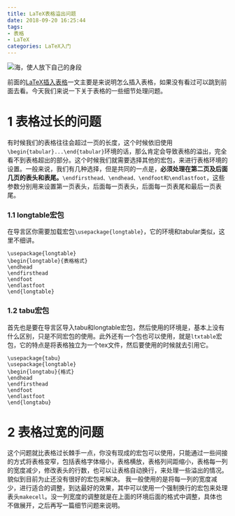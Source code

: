 ```yaml
---
title: LaTeX表格溢出问题
date: 2018-09-20 16:25:44
tags: 
- 表格
- LaTeX
categories: LaTeX入门
---
```


<meta name="referrer" content="no-referrer" />

![海，使人放下自己的身段](https://upload-images.jianshu.io/upload_images/3478485-a4ba2098aa1800cb.jpeg?imageMogr2/auto-orient/strip%7CimageView2/2/w/1240)

前面的[LaTeX插入表格](https://www.jianshu.com/writer#/notebooks/23465256/notes/33812322)一文主要是来说明怎么插入表格，如果没有看过可以跳到前面去看。今天我们来说一下关于表格的一些细节处理问题。

<!--more-->

# 1 表格过长的问题
有时候我们的表格往往会超过一页的长度，这个时候依旧使用`\begin{tabular}...\end{tabular}`环境的话，那么肯定会导致表格的溢出，完全看不到表格超出的部分。这个时候我们就需要选择其他的宏包，来进行表格环境的设置。一般来说，我们有几种选择，但是共同的一点是，**必须处理在第二页及后面几页的表头和表尾。**`\endfirsthead、\endhead、\endfoot和\endlastfoot`，这些参数分别用来设置第一页表头，后面每一页表头，后面每一页表尾和最后一页表尾。
### 1.1 longtable宏包

在导言区你需要加载宏包`\usepackage{longtable}`，它的环境和tabular类似，这里不细讲。
```
\usepackage{longtable}
\begin{longtable}{表格格式}
\endhead
\endfirsthead
\endfoot
\endlastfoot
\end{longtable}

```

### 1.2 tabu宏包
首先也是要在导言区导入tabu和longtable宏包，然后使用的环境是，基本上没有什么区别，只是不同宏包的使用。此外还有一个包也可以使用，就是`ltxtable`宏包，它的特点是将表格独立为一个tex文件，然后要使用的时候就去引用它。
```
\usepackage{tabu}
\usepackage{longtable}
\begin{longtabu}{格式}
\endhead
\endfirsthead
\endfoot
\endlastfoot
\end{longtabu}

```

# 2 表格过宽的问题
这个问题就比表格过长棘手一点，你没有现成的宏包可以使用，只能通过一些间接的方式将表格变窄，包括表格字体缩小，表格横放，表格列间距缩小，表格每一列的宽度减少，修改表头的行数，也可以让表格自动换行，来处理一些溢出的情况。貌似到目前为止还没有很好的宏包来解决。
我一般使用的是将每一列的宽度减少，进行适合的调整，到达最好的效果，其中可以使用一个强制换行的宏包来处理表头`makecell`。没一列宽度的调整就是在上面的环境后面的格式中调整，具体也不做展开，之后再写一篇细节问题来说明。